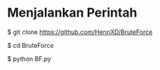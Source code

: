 # Menjalankan Perintah

$ git clone https://github.com/HennXD/BruteForce

$ cd BruteForce

$ python BF.py
